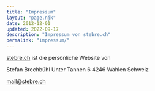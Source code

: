 ```yaml
---
title: "Impressum"
layout: "page.njk"
date: 2012-12-01
updated: 2022-09-17
description: "Impressum von stebre.ch"
permalink: "impressum/"
---
```


[stebre.ch](https://stebre.ch/) ist die persönliche Website von

Stefan Brechbühl 
Unter Tannen 6 
4246 Wahlen 
Schweiz

[mail@stebre.ch](mailto:mail@stebre.ch)

